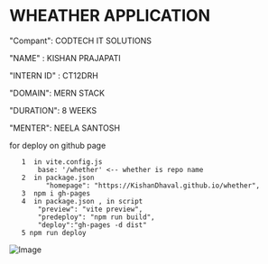 # WHEATHER APPLICATION

"Compant": CODTECH IT SOLUTIONS

"NAME" : KISHAN PRAJAPATI

"INTERN ID" : CT12DRH

"DOMAIN": MERN STACK

"DURATION": 8 WEEKS

"MENTER": NEELA SANTOSH

for deploy on github page

 ```
    1  in vite.config.js
        base: '/whether' <-- whether is repo name 
    2  in package.json
          "homepage": "https://KishanDhaval.github.io/whether",
    3  npm i gh-pages
    4  in package.json , in script
        "preview": "vite preview",
        "predeploy": "npm run build",
        "deploy":"gh-pages -d dist"
    5 npm run deploy
```
![Image](https://github.com/user-attachments/assets/29c600a7-2849-4455-afdc-e317782ea429)
